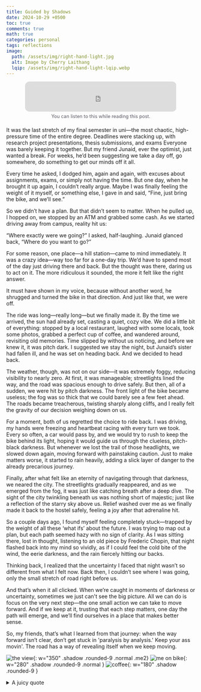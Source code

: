 ```yaml
---
title: Guided by Shadows
date: 2024-10-29 +0500
toc: true
comments: true
math: true
categories: personal
tags: reflections
image:
  path: /assets/img/right-hand-light.jpg
  alt: Image by Cherry Laithang
  lqip: /assets/img/right-hand-light-lqip.webp
---
```



<figure class="spotify-song" style=" width: 80%; margin: 0 auto 20px auto; text-align: center;">
  <iframe style="border-radius: 12px; " src="https://open.spotify.com/embed/track/65EGyXq1ZSEQ47vOWdIkMC?utm_source=generator" width="100%" height="80" frameBorder="0" allowfullscreen="" allow="autoplay; clipboard-write; encrypted-media; fullscreen; picture-in-picture" loading="lazy"></iframe>
  <figcaption style="color: #5a5a66; font-size: 0.9em;overflow-wrap: break-word; text-align: center; margin-top: 5px;">You can listen to this while reading this post.</figcaption>
</figure>
<style> @media (max-width: 768px) {.spotify-song {width: 100% !important;}} </style>

It was the last stretch of my final semester in uni—the most chaotic, high-pressure time of the entire degree. Deadlines were stacking up, with research project presentations, thesis submissions, and exams Everyone was barely keeping it together. But my friend Junaid, ever the optimist, just wanted a break. For weeks, he’d been suggesting we take a day off, go somewhere, do something to get our minds off it all.

Every time he asked, I dodged him, again and again, with excuses about assignments, exams, or simply not having the time. But one day, when he brought it up again, I couldn’t really argue. Maybe I was finally feeling the weight of it myself, or something else, I gave in and said, “Fine, just bring the bike, and we’ll see.”

So we didn’t have a plan. But that didn’t seem to matter. When he pulled up, I hopped on, we stopped by an ATM and grabbed some cash. As we started driving away from campus, reality hit us: 

“Where exactly were we going?” I asked, half-laughing. Junaid glanced back, “Where do you want to go?”

For some reason, one place—a hill station—came to mind immediately. It was a crazy idea—way too far for a one-day trip. We’d have to spend most of the day just driving there and back. But the thought was there, daring us to act on it. The more ridiculous it sounded, the more it felt like the right answer.


It must have shown in my voice, because without another word, he shrugged and turned the bike in that direction. And just like that, we were off.

The ride was long—really long—but we finally made it. By the time we arrived, the sun had already set, casting a quiet, cozy vibe. We did a little bit of everything: stopped by a local restaurant, laughed with some locals, took some photos, grabbed a perfect cup of coffee, and wandered around, revisiting old memories. Time slipped by without us noticing, and before we knew it, it was pitch dark. I suggested we stay the night, but Junaid’s sister had fallen ill, and he was set on heading back. And we decided to head back.

The weather, though, was not on our side—it was extremely foggy, reducing visibility to nearly zero. At first, it was manageable; streetlights lined the way, and the road was spacious enough to drive safely. But then, all of a sudden, we were hit by pitch darkness. The front light of the bike became useless; the fog was so thick that we could barely see a few feet ahead. The roads became treacherous, twisting sharply along cliffs, and I really felt the gravity of our decision weighing down on us.

For a moment, both of us regretted the choice to ride back. I was driving, my hands were freezing and heartbeat racing with every turn we took. Every so often, a car would pass by, and we would try to rush to keep the bike behind its light, hoping it would guide us through the clueless, pitch-black darkness. But whenever we lost the trail of those headlights, we slowed down again, moving forward with painstaking caution. Just to make matters worse, it started to rain heavily, adding a slick layer of danger to the already precarious journey.

Finally, after what felt like an eternity of navigating through that darkness, we neared the city. The streetlights gradually reappeared, and as we emerged from the fog, it was just like catching breath after a deep dive. The sight of the city twinkling beneath us was nothing short of majestic; just like a reflection of the starry sky above us. Relief washed over me as we finally made it back to the hostel safely, feeling a joy after that adrenaline hit.

So a couple days ago, I found myself feeling completely stuck—trapped by the weight of all these ‘what ifs’ about the future. I was trying to map out a plan, but each path seemed hazy with no sign of clarity. As I was sitting there, lost in thought, listening to an old piece by Frederic Chopin, that night flashed back into my mind so vividly, as if I could feel the cold bite of the wind, the eerie darkness, and the rain fiercely hitting our backs.

Thinking back, I realized that the uncertainty I faced that night wasn’t so different from what I felt now. Back then, I couldn’t see where I was going, only the small stretch of road right before us.

And that’s when it all clicked. When we’re caught in moments of darkness or uncertainty, sometimes we just can't see the big picture. All we can do is focus on the very next step—the one small action we can take to move forward. And if we keep at it, trusting that each step matters, one day the path will emerge, and we’ll find ourselves in a place that makes better sense.

So, my friends, that’s what I learned from that journey: when the way forward isn’t clear, don’t get stuck in 'paralysis by analysis.' Keep your ass movin'. The road has a way of revealing itself when we keep moving.

![the view](/assets/img/ride.jpg){:  w="350" .shadow .rounded-9 .normal .me2}
![me on bike](/assets/img/bike.jpg){:  w="280" .shadow .rounded-9 .normal }
![coffee](/assets/img/coffee-cup.png){:  w="180" .shadow .rounded-9  }



<details class="details-block" markdown="1">
<summary> A juicy quote </summary>
When you can’t see through the dark, focus on the step right in front of you. Each small step forward reveals the path. Keep moving; the light will follow.
</details>

